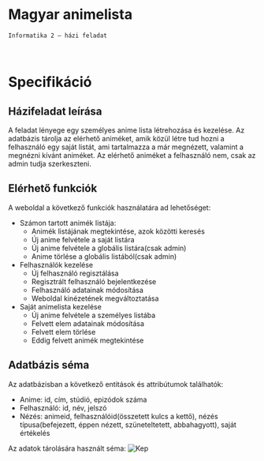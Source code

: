 # Magyar animelista
    
    Informatika 2 – házi feladat
 
# Specifikáció
## Házifeladat leírása
A feladat lényege egy személyes anime lista létrehozása és kezelése. Az adatbázis tárolja az elérhető animéket, amik közül létre tud hozni a felhasználó egy saját listát, ami tartalmazza a már megnézett, valamint a megnézni kívánt animéket. Az elérhető animéket a felhasználó nem, csak az admin tudja szerkeszteni.

## Elérhető funkciók
A weboldal a következő funkciók használatára ad lehetőséget:
 * Számon tartott animék listája:
    * Animék listájának megtekintése, azok közötti keresés
    * Új anime felvétele a saját listára
    * Új anime felvétele a globális listára(csak admin)
    * Anime törlése a globális listából(csak admin)
 * Felhasználók kezelése
    * Új felhasználó regisztálása
    * Regisztrált felhasználó bejelentkezése
    * Felhasználó adatainak módosítása
    * Weboldal kinézetének megváltoztatása
 * Saját animelista kezelése
    * Új anime felvétele a személyes listába
    * Felvett elem adatainak módosítása
    * Felvett elem törlése
    * Eddig felvett animék megtekintése
## Adatbázis séma
Az adatbázisban a következő entitások és attribútumok találhatók:
 * Anime: id, cím, stúdió, epizódok száma
 * Felhasználó: id, név, jelszó
 * Nézés: animeid, felhasználóid(összetett kulcs a kettő), nézés típusa(befejezett, éppen nézett, szüneteltetett, abbahagyott), saját értékelés

Az adatok tárolására használt séma:
![Kep](./diagram_jo.PNG "diagram")
 